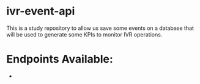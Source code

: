 # ivr-event-api
This is a study repository to allow us save some events on a database that will be used to generate some KPIs to monitor IVR operations.

# Endpoints Available:

-
